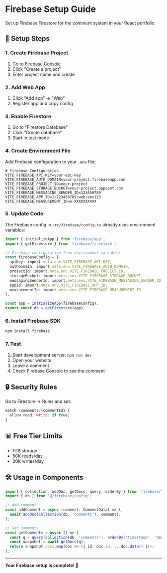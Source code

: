 # Firebase Setup Guide

Set up Firebase Firestore for the comment system in your React portfolio.

## 🚀 Setup Steps

### 1. Create Firebase Project
1. Go to [Firebase Console](https://console.firebase.google.com/)
2. Click "Create a project"
3. Enter project name and create

### 2. Add Web App
1. Click "Add app" → "Web"
2. Register app and copy config

### 3. Enable Firestore
1. Go to "Firestore Database"
2. Click "Create database"
3. Start in test mode

### 4. Create Environment File
Add Firebase configuration to your `.env` file:

```env
# Firebase Configuration
VITE_FIREBASE_API_KEY=your-api-key
VITE_FIREBASE_AUTH_DOMAIN=your-project.firebaseapp.com
VITE_FIREBASE_PROJECT_ID=your-project
VITE_FIREBASE_STORAGE_BUCKET=your-project.appspot.com
VITE_FIREBASE_MESSAGING_SENDER_ID=123456789
VITE_FIREBASE_APP_ID=1:123456789:web:abc123
VITE_FIREBASE_MEASUREMENT_ID=G-XXXXXXXXXX
```

### 5. Update Code
The Firebase config in `src/firebase/config.ts` already uses environment variables:

```typescript
import { initializeApp } from 'firebase/app';
import { getFirestore } from 'firebase/firestore';

// Firebase configuration from environment variables
const firebaseConfig = {
  apiKey: import.meta.env.VITE_FIREBASE_API_KEY,
  authDomain: import.meta.env.VITE_FIREBASE_AUTH_DOMAIN,
  projectId: import.meta.env.VITE_FIREBASE_PROJECT_ID,
  storageBucket: import.meta.env.VITE_FIREBASE_STORAGE_BUCKET,
  messagingSenderId: import.meta.env.VITE_FIREBASE_MESSAGING_SENDER_ID,
  appId: import.meta.env.VITE_FIREBASE_APP_ID,
  measurementId: import.meta.env.VITE_FIREBASE_MEASUREMENT_ID
};

const app = initializeApp(firebaseConfig);
export const db = getFirestore(app);
```

### 6. Install Firebase SDK
```bash
npm install firebase
```

### 7. Test
1. Start development server: `npm run dev`
2. Open your website
3. Leave a comment
4. Check Firebase Console to see the comment

## 🔒 Security Rules
Go to Firestore → Rules and set:
```javascript
match /comments/{commentId} {
  allow read, write: if true;
}
```

## 📊 Free Tier Limits
- 1GB storage
- 50K reads/day
- 20K writes/day

## 🛠️ Usage in Components

```typescript
import { collection, addDoc, getDocs, query, orderBy } from 'firebase/firestore';
import { db } from '@/firebase/config';

// Add comment
const addComment = async (comment: CommentData) => {
  await addDoc(collection(db, 'comments'), comment);
};

// Get comments
const getComments = async () => {
  const q = query(collection(db, 'comments'), orderBy('timestamp', 'desc'));
  const snapshot = await getDocs(q);
  return snapshot.docs.map(doc => ({ id: doc.id, ...doc.data() }));
};
```

---

**Your Firebase setup is complete! 🎉** 